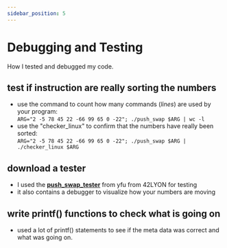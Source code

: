 ```yaml
---
sidebar_position: 5
---
```


# Debugging and Testing

How I tested and debugged my code.

## test if instruction are really sorting the numbers

- use the command to count how many commands (_lines_) are used by your program:  
   `ARG="2 -5 78 45 22 -66 99 65 0 -22"; ./push_swap $ARG | wc -l`
- use the "checker_linux" to confirm that the numbers have really been sorted:  
  `ARG="2 -5 78 45 22 -66 99 65 0 -22"; ./push_swap $ARG | ./checker_linux $ARG`

## download a tester

- I used the **[push_swap_tester](https://github.com/LeoFu9487/push_swap_tester?tab=readme-ov-file#debug)** from yfu from 42LYON for testing
- it also contains a debugger to visualize how your numbers are moving

## write printf() functions to check what is going on

- used a lot of printf() statements to see if the meta data was correct and what was going on.
